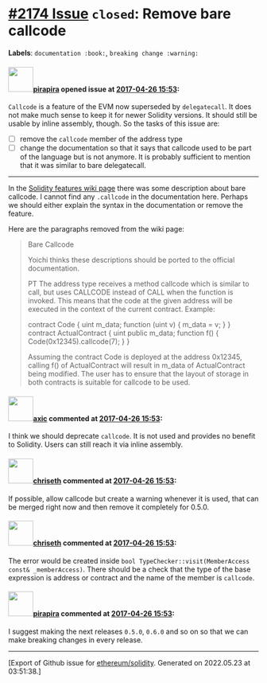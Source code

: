 # [\#2174 Issue](https://github.com/ethereum/solidity/issues/2174) `closed`: Remove bare callcode
**Labels**: `documentation :book:`, `breaking change :warning:`


#### <img src="https://avatars.githubusercontent.com/u/44281?u=19789513178700ad73a6cf535a40fbbfdc1ad615&v=4" width="50">[pirapira](https://github.com/pirapira) opened issue at [2017-04-26 15:53](https://github.com/ethereum/solidity/issues/2174):

`Callcode` is a feature of the EVM now superseded by `delegatecall`. It does not make much sense to keep it for newer Solidity versions. It should still be usable by inline assembly, though. So the tasks of this issue are:

 - [ ] remove the `callcode` member of the address type
 - [ ] change the documentation so that it says that callcode used to be part of the language but is not anymore. It is probably sufficient to mention that it was similar to bare delegatecall.

----

In the [Solidity features wiki page](https://github.com/ethereum/wiki/wiki/Solidity-Features) there was some description about bare callcode.  I cannot find any `.callcode` in the documentation here.  Perhaps we should either explain the syntax in the documentation or remove the feature.

Here are the paragraphs removed from the wiki page:

> Bare Callcode
> 
> Yoichi thinks these descriptions should be ported to the official documentation.
> 
> PT The address type receives a method callcode which is similar to call, but uses CALLCODE instead of CALL when the function is invoked. This means that the code at the given address will be executed in the context of the current contract. Example:
> 
> contract Code {
>   uint m_data;
>   function (uint v) { m_data = v; }
> }
> contract ActualContract {
>   uint public m_data;
>   function f() { Code(0x12345).callcode(7); }
> }
> 
> Assuming the contract Code is deployed at the address 0x12345, calling f() of ActualContract will result in m_data of ActualContract being modified. The user has to ensure that the layout of storage in both contracts is suitable for callcode to be used.

#### <img src="https://avatars.githubusercontent.com/u/20340?v=4" width="50">[axic](https://github.com/axic) commented at [2017-04-26 15:53](https://github.com/ethereum/solidity/issues/2174#issuecomment-297559175):

I think we should deprecate `callcode`. It is not used and provides no benefit to Solidity. Users can still reach it via inline assembly.

#### <img src="https://avatars.githubusercontent.com/u/9073706?v=4" width="50">[chriseth](https://github.com/chriseth) commented at [2017-04-26 15:53](https://github.com/ethereum/solidity/issues/2174#issuecomment-299437282):

If possible, allow callcode but create a warning whenever it is used, that can be merged right now and then remove it completely for 0.5.0.

#### <img src="https://avatars.githubusercontent.com/u/9073706?v=4" width="50">[chriseth](https://github.com/chriseth) commented at [2017-04-26 15:53](https://github.com/ethereum/solidity/issues/2174#issuecomment-299437841):

The error would be created inside `bool TypeChecker::visit(MemberAccess const& _memberAccess)`. There should be a check that the type of the base expression is address or contract and the name of the member is `callcode`.

#### <img src="https://avatars.githubusercontent.com/u/44281?u=19789513178700ad73a6cf535a40fbbfdc1ad615&v=4" width="50">[pirapira](https://github.com/pirapira) commented at [2017-04-26 15:53](https://github.com/ethereum/solidity/issues/2174#issuecomment-299690116):

I suggest making the next releases `0.5.0`, `0.6.0` and so on so that we can make breaking changes in every release.


-------------------------------------------------------------------------------



[Export of Github issue for [ethereum/solidity](https://github.com/ethereum/solidity). Generated on 2022.05.23 at 03:51:38.]
